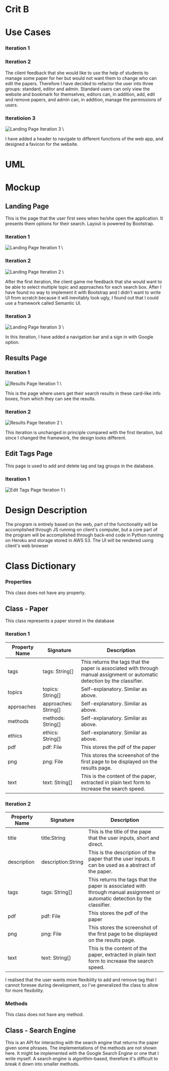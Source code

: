 # Crit B

# Use Cases

### Iteration 1

### Iteration 2
The client feedback that she would like to use the help of students to manage some paper for her but would not want them to change who can edit the papers. Therefore I have decided to refactor the user into three groups: standard, editor and admin. Standard users can only view the website and bookmark for themselves, editors can, in addition, add, edit and remove papers, and admin can, in addition, manage the permissions of users. 

### Iteratioion 3
![Landing Page Iteration 3](img/landing%20page%20iteration%203.png)
\

I have added a header to navigate to different functions of the web app, and designed a favicon for the website.

# UML

# Mockup

## Landing Page
This is the page that the user first sees when he/she open the application. It presents them options for their search. Layout is powered by Bootstrap.

### Iteration 1
![Landing Page Iteration 1](img/landing%20page%20iteration%201.png)
\

### Iteration 2
![Landing Page Iteration 2](img/landing%20page%20iteration%202.png)
\

After the first iteration, the client game me feedback that she would want to be able to select multiple topic and approaches for each search box. After I have found no way to implement it with Bootstrap and I didn't want to write UI from scratch because it will inevitably look ugly, I found out that I could use a framework called Semantic UI.

### Iteration 3
![Landing Page Iteration 3](img/landing%20page%20iteration%203.png)
\

In this iteration, I have added a navigation bar and a sign in with Google option. 

## Results Page

### Iteration 1
![Results Page Iteration 1](img/results%20page%20iteration%201.png)
\

This is the page where users get their search results in these card-like info boxes, from which they can see the results. 

### Iteration 2
![Results Page Iteration 2](img/results%20page%20iteration%202.png)
\

This iteration is unchanged in principle compared with the first iteration, but since I changed the framework, the design looks different.

## Edit Tags Page
This page is used to add and delete tag and tag groups in the database.

### Iteration 1
![Edit Tags Page Iteration 1](img/edit%20tags%20page%20iteration%201.png)
\

# Design Description
The program is entirely based on the web, part of the functionality will be accomplished through JS running on client's computer, but a core part of the program will be accomplished through back-end code in Python running on Heroku and storage stored in AWS S3.  The UI will be rendered using client's web browser


# Class Dictionary




### Properties

This class does not have any property.

## Class - Paper
This class represents a paper stored in the database

### Iteration 1
|Property Name|Signature                           |Description                                                                                                                                                      |
|-------------|------------------------------------|-----------------------------------------------------------------------------------------------------------------------------------------------------------------|
|tags         |tags: String[]                      |This returns the tags that the paper is associated with through manual assignment or automatic detection by the classifier.                                      |
|topics       |topics: String[]                    |Self-explanatory. Similar as above.                                                                                                                              |
|approaches   |approaches: String[]                |Self-explanatory. Similar as above.                                                                                                                              |
|methods      |methods: String[]                   |Self-explanatory. Similar as above.                                                                                                                              |
|ethics       |ethics: String[]                    |Self-explanatory. Similar as above.                                                                                                                              |
|pdf          |pdf: File                           |This stores the pdf of the paper                                                                                                                                 |
|png          |png: File                           |This stores the screenshot of the first page to be displayed on the results page.                                                                                |
|text         |text: String[]                      |This is the content of the paper, extracted in plain text form to increase the search speed.                                                                     |

### Iteration 2
|Property Name|Signature         |Description                                                                                                                |
|-------------|------------------|---------------------------------------------------------------------------------------------------------------------------|
|title        |title:String      |This is the title of the pape that the user inputs, short and direct.                                                      |
|description  |description:String|This is the description of the paper that the user inputs. It can be used as a abstract of the paper.                      |
|tags         |tags: String[]    |This returns the tags that the paper is associated with through manual assignment or automatic detection by the classifier.|
|pdf          |pdf: File         |This stores the pdf of the paper                                                                                           |
|png          |png: File         |This stores the screenshot of the first page to be displayed on the results page.                                          |
|text         |text: String[]    |This is the content of the paper, extracted in plain text form to increase the search speed.                               |

I realised that the user wants more flexibility to add and remove tag that I cannot foresee during development, so I've generalized the class to allow for more flexibility.

### Methods
This class does not have any method.

## Class - Search Engine

This is an API for interacting with the search engine that returns the paper given some phrases. The implementations of the methods are not shown here. It might be implemented with the Google Search Engine or one that I write myself. A search engine is algorithm-based, therefore it's difficult to break it down into smaller methods. 
